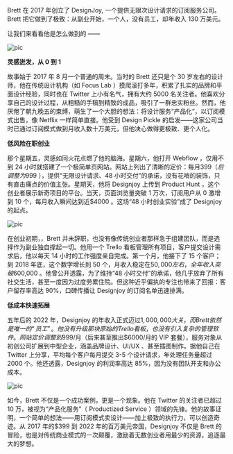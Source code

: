 Brett 在 2017 年创立了 DesignJoy, 一个提供无限次设计请求的订阅服务公司。 Brett 把它做到了极致：从副业开始，一个人，没有员工，却年收入 130 万美元。

让我们来看看他是怎么做到的 ——

![pic](https://flatfee.io/wp-content/uploads/2024/03/Design-Joy-featured.png)

**灵感迸发，从 0 到 1**

故事始于 2017 年 8 月一个普通的周末。当时的 Brett 还只是个 30 岁左右的设计师，他在传统设计机构（如 Focus Lab ）摸爬滚打多年，积累了扎实的品牌和平面设计经验，同时也在 Twitter 上小有名气，拥有大约 5000 名关注者。他喜欢分享自己的设计过程，从粗糙的手稿到精致的成品，吸引了一群忠实粉丝。然而，他厌倦了朝九晚五的束缚，萌生了一个大胆的想法：将设计服务“产品化”，以订阅模式出售，像 Netflix 一样简单直接。他受到 Design Pickle 的启发——这家公司当时已通过订阅模式做到月收入数十万美元，但他决心做得更极致、更个人化。

**低风险在职创业**

那个星期五，灵感如同火花点燃了他的脑海。星期六，他打开 Webflow ，仅用不到 24 小时就搭建了一个极简单页网站。网站上列出了清晰的定价：每月$399 （后调整为$999 ），提供“无限设计请求、48 小时交付”的承诺，没有花哨的装饰，只有直击痛点的价值主张。星期天，他将 Designjoy 上传到 Product Hunt ，这个创业者展示新奇项目的平台。当天，页面浏览量突破 1 万次，订阅用户从 0 激增到 10 个，每月收入瞬间达到近$4000 。这场“48 小时创业实验”成了 Designjoy 的起点。

![pic](https://images.crunchbase.com/image/upload/c_thumb,h_170,w_170,f_auto,g_face,z_0.7,b_white,q_auto:eco,dpr_2/a8e60ccf9ded4da59e5b420c2aee0f7f)

在创业初期，，Brett 并未辞职，也没有像传统创业者那样急于组建团队，而是选择作为副业独自撑起一切。他用一个 Trello 看板管理所有项目，客户提交设计需求后，他以每天 14 小时的工作强度亲自完成。第一个月，他接下了 15 个客户；到 2018 年底，这个数字增长到 50 个，月收入稳定在$50,000 左右，全年收入突破$600,000 。他曾公开透露，为了维持“48 小时交付”的承诺，他几乎放弃了所有社交生活，甚至一度因为过度劳累住院。但这种近乎偏执的专注也带来了回报：客户留存率高达 90%，口碑传播让 Designjoy 的订阅名单迅速排满。

**低成本快速拓展**

五年后的 2022 年，Designjoy 的年收入正式迈过$1,000,000 大关，而 Brett 依然是唯一的“员工”。他没有升级那块原始的 Trello 看板，也没有引入复杂的管理软件。网站定价调整到$999/月（后来甚至推出$6000/月的 VIP 套餐），服务对象从初创公司扩展到中型企业，涵盖品牌设计、UI/UX 、甚至插图制作。据他自己在 Twitter 上分享，平均每个客户每月提交 3-5 个设计请求，年处理任务量超过 2000 个。他还透露，Designjoy 的利润率高达 85%，因为没有团队开支和办公成本。

![pic](https://cdn.prod.website-files.com/62dec9274f0a2ea2207a03a5/66dbb4d5f89f2d847ee9b534_66dbb2b1d1d0fe6894d6bd5b_8.jpeg)

如今，Brett 不仅是一个成功案例，更是一个现象。他在 Twitter 的关注者已超过 10 万，被视为“产品化服务”（ Productized Service ）领域的先锋。他的故事证明，一个简单的想法——用订阅模式卖设计——加上极致的执行力，可以创造奇迹。从 2017 年的$399 到 2022 年的百万美元帝国，Designjoy 不仅是 Brett 的冒险，也是对传统商业模式的一次颠覆，激励着无数创业者用最少的资源，追逐最大的梦想。
